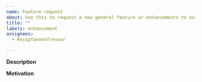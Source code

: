 ```yaml
---
name: Feature request
about: Use this to request a new general feature or enhancements to existing ones
title: ""
labels: enhancement
assignees:
  - Reispfannenfresser

---
```


**Description**
<!-- describe your idea in detail -->

**Motivation**
<!-- why do you want this feature? -->
